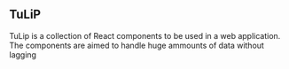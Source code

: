 ## TuLiP

TuLip is a collection of React components to be used in a web application. The components are aimed to handle huge ammounts of data without lagging
